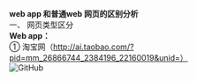 **web app 和普通web 网页的区别分析**  
一、	网页类型区分  
**Web  app：**  
①	淘宝网（http://ai.taobao.com/?pid=mm_26866744_2384196_22160019&unid=）  
![GitHub](/images/github.png "Taobao")


